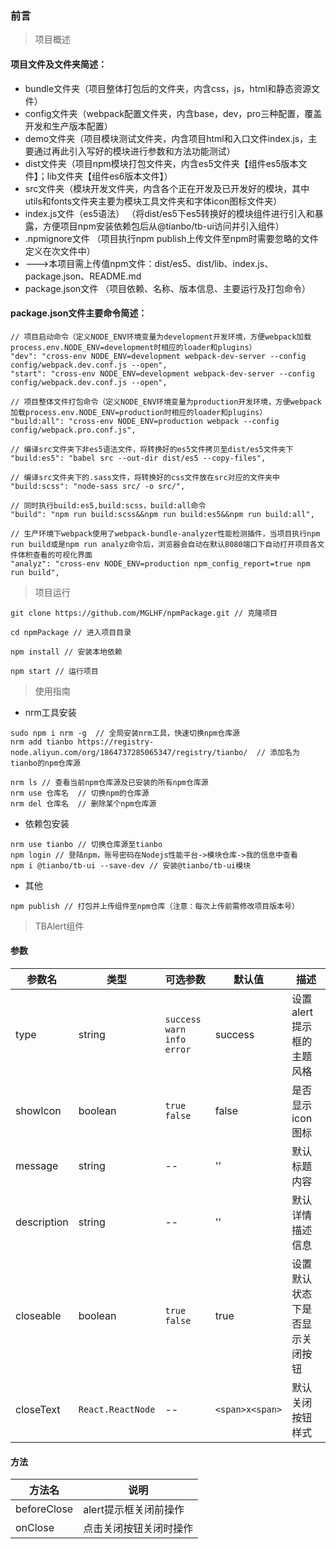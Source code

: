### 前言

> 项目概述

#### 项目文件及文件夹简述：

+ bundle文件夹（项目整体打包后的文件夹，内含css，js，html和静态资源文件）
+ config文件夹（webpack配置文件夹，内含base，dev，pro三种配置，覆盖开发和生产版本配置）
+ demo文件夹（项目模块测试文件夹，内含项目html和入口文件index.js，主要通过再此引入写好的模块进行参数和方法功能测试）
+ dist文件夹（项目npm模块打包文件夹，内含es5文件夹【组件es5版本文件】；lib文件夹【组件es6版本文件】）
+ src文件夹（模块开发文件夹，内含各个正在开发及已开发好的模块，其中utils和fonts文件夹主要为模块工具文件夹和字体icon图标文件夹）
+ index.js文件（es5语法） （将dist/es5下es5转换好的模块组件进行引入和暴露，方便项目npm安装依赖包后从@tianbo/tb-ui访问并引入组件）
+ .npmignore文件 （项目执行npm publish上传文件至npm时需要忽略的文件定义在次文件中）
+ ———>本项目需上传值npm文件：dist/es5、dist/lib、index.js、package.json、README.md
+ package.json文件 （项目依赖、名称、版本信息、主要运行及打包命令）

#### package.json文件主要命令简述：

```
// 项目启动命令（定义NODE_ENV环境变量为development开发环境，方便webpack加载process.env.NODE_ENV=development时相应的loader和plugins）
"dev": "cross-env NODE_ENV=development webpack-dev-server --config config/webpack.dev.conf.js --open",
"start": "cross-env NODE_ENV=development webpack-dev-server --config config/webpack.dev.conf.js --open",

// 项目整体文件打包命令（定义NODE_ENV环境变量为production开发环境，方便webpack加载process.env.NODE_ENV=production时相应的loader和plugins）
"build:all": "cross-env NODE_ENV=production webpack --config config/webpack.pro.conf.js",

// 编译src文件夹下非es5语法文件，将转换好的es5文件拷贝至dist/es5文件夹下
"build:es5": "babel src --out-dir dist/es5 --copy-files",

// 编译src文件夹下的.sass文件，将转换好的css文件放在src对应的文件夹中
"build:scss": "node-sass src/ -o src/",

// 同时执行build:es5,build:scss，build:all命令
"build": "npm run build:scss&&npm run build:es5&&npm run build:all",

// 生产环境下webpack使用了webpack-bundle-analyzer性能检测插件，当项目执行npm run build或是npm run analyz命令后，浏览器会自动在默认8080端口下自动打开项目各文件体积查看的可视化界面
"analyz": "cross-env NODE_ENV=production npm_config_report=true npm run build",

```

> 项目运行

```
git clone https://github.com/MGLHF/npmPackage.git // 克隆项目

cd npmPackage // 进入项目目录

npm install // 安装本地依赖

npm start // 运行项目

```

> 使用指南

+ nrm工具安装

```
sudo npm i nrm -g  // 全局安装nrm工具，快速切换npm仓库源
nrm add tianbo https://registry-node.aliyun.com/org/1864737285065347/registry/tianbo/  // 添加名为tianbo的npm仓库源

nrm ls // 查看当前npm仓库源及已安装的所有npm仓库源
nrm use 仓库名  // 切换npm的仓库源
nrm del 仓库名  // 删除某个npm仓库源

```

+ 依赖包安装

```
nrm use tianbo // 切换仓库源至tianbo
npm login // 登陆npm，账号密码在Nodejs性能平台->模块仓库->我的信息中查看
npm i @tianbo/tb-ui --save-dev // 安装@tianbo/tb-ui模块

```

+ 其他

```
npm publish // 打包并上传组件至npm仓库（注意：每次上传前需修改项目版本号）

```


> TBAlert组件

#### 参数

|   参数名   |   类型   |   可选参数   |   默认值   |  描述    |
| -------- | -------- | ----------- | --------- | -------- |
| type  | string | `success` `warn` `info` `error` | success | 设置alert提示框的主题风格 |
| showIcon | boolean | `true` `false` | false | 是否显示icon图标 |
| message  | string  | -- | '' | 默认标题内容 |
| description | string | -- | '' | 默认详情描述信息 |
| closeable   | boolean | `true` `false` | true | 设置默认状态下是否显示关闭按钮 |
| closeText   | `React.ReactNode`  | -- | `<span>x<span>` | 默认关闭按钮样式 |

#### 方法

|   方法名   |   说明   |
| --------- | -------- |
| beforeClose | alert提示框关闭前操作 |
| onClose | 点击关闭按钮关闭时操作 |